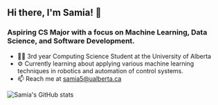 ## Hi there, I'm Samia! 👋


### Aspiring CS Major with a focus on Machine Learning, Data Science, and Software Development.

- 👩‍💻 3rd year Computing Science Student at the University of Alberta
- ⚙️ Currently learning about applying various machine learning techniques in robotics and automation of control systems.
- 📫 Reach me at [samia5@ualberta.ca](mailto:samia5@ualberta.ca)

![Samia's GitHub stats](https://github-readme-stats.vercel.app/api?username=samia225&show_icons=true&theme=cobalt)
<!--
<!--
**samia225/samia225** is a ✨ _special_ ✨ repository because its `README.md` (this file) appears on your GitHub profile.

Here are some ideas to get you started:

- 🔭 I’m currently working on ...
- 🌱 I’m currently learning ...
- 👯 I’m looking to collaborate on ...
- 🤔 I’m looking for help with ...
- 💬 Ask me about ...
- 📫 How to reach me: ...
- 😄 Pronouns: ...
- ⚡ Fun fact: ...
-->
